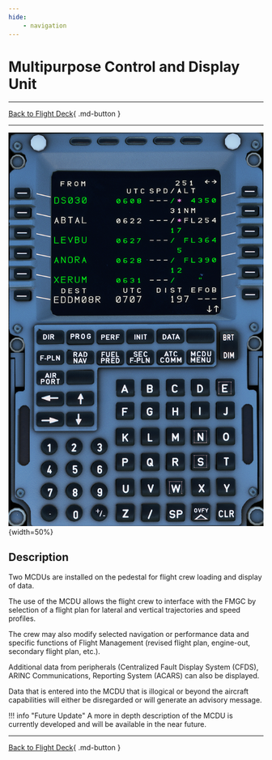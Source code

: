```yaml
---
hide:
    - navigation
---
```


# Multipurpose Control and Display Unit

---

[Back to Flight Deck](../index.md){ .md-button }

---

![Multipurpose Control and Display Unit](../../../assets/a32nx-briefing/pedestal/mcdu.png "Multipurpose Control and Display Unit"){width=50%}

## Description

Two MCDUs are installed on the pedestal for flight crew loading and display of data.

The use of the MCDU allows the flight crew to interface with the FMGC by selection of a flight plan for lateral and vertical trajectories and speed profiles.

The crew may also modify selected navigation or performance data and specific functions of Flight Management (revised flight plan, engine-out, secondary flight plan, etc.).

Additional data from peripherals (Centralized Fault Display System (CFDS), ARINC Communications, Reporting System (ACARS) can also
be displayed.

Data that is entered into the MCDU that is illogical or beyond the aircraft capabilities will either be disregarded or will generate an advisory message.

<!-- TODO: UPDATE -->
!!! info "Future Update"
    A more in depth description of the MCDU is currently developed and will be available in the near future.

---

[Back to Flight Deck](../index.md){ .md-button }
